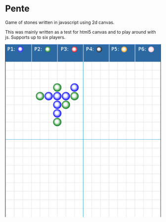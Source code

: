 # Pente
Game of stones written in javascript using 2d canvas.

This was mainly written as a test for html5 canvas and to play around with js. Supports up to six players.

![alt tag](https://github.com/holmberd/Pente/blob/master/screenshot.png)
